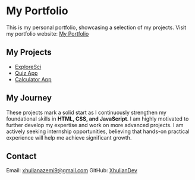 # My Portfolio

This is my personal portfolio, showcasing a selection of my projects.
Visit my portfolio website: [My Portfolio](https://XhulianDev.github.io/portfolio/)

## My Projects

* [ExploreSci](https://XhulianDev.github.io/exploresci/)
* [Quiz App](https://XhulianDev.github.io/quiz-app/)
* [Calculator App](https://XhulianDev.github.io/calculator-app/)

## My Journey

These projects mark a solid start as I continuously strengthen my foundational skills in **HTML, CSS, and JavaScript**. I am highly motivated to further develop my expertise and work on more advanced projects. I am actively seeking internship opportunities, believing that hands-on practical experience will help me achieve significant growth.

## Contact

Email: [xhulianazemi9@gmail.com](mailto:xhulianazemi9@gmail.com)
GitHub: [XhulianDev](https://github.com/XhulianDev)